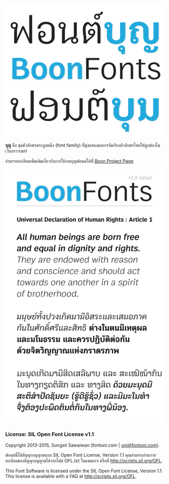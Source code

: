 ![ฟอนต์บุญ](/img/boon-heading.png?raw=true "Boon Fonts")

**บุญ** คือ ชุดตัวอักษรตระกูลหนึ่ง (font family) ที่มุ่งแสดงผลการจัดเรียงตัวอักษรไทยให้ถูกต้องในเว็บบราวเซอร์

อ่านรายละเอียดเพิ่มเติมเกี่ยวกับการใช้งานบุญฟอนต์ได้ที่ [Boon Project Page](http://fontuni.com/boon/)

![Boon UDHR](/img/boon-udhr.png?raw=true "Boon UDHR")

### License: SIL Open Font License v1.1

Copyright 2013-2015, Sungsit Sawaiwan (fontuni.com | uni@fontuni.com). 

ฟอนต์นี้ใช้สัญญาอนุญาตแบบ SIL Open Font License, Version 1.1 คุณสามารถอ่านรายละเอียดของสัญญาอนุญาตได้จากไฟล์ OFL.txt ในแพคเกจ หรือที่ <http://scripts.sil.org/OFL>.

This Font Software is licensed under the SIL Open Font License, Version 1.1.
This license is available with a FAQ at <http://scripts.sil.org/OFL>.
